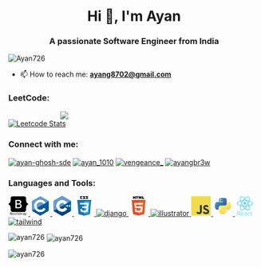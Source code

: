 <h1 align="center">Hi 👋, I'm Ayan</h1>
<h3 align="center">A passionate Software Engineer from India</h3>

  <div>
  
  </div>
  
<p align="left"> <img src="https://komarev.com/ghpvc/?username=Ayan726&label=Profile%20views&color=0e75b6&style=flat" alt="Ayan726" /> </p>

- 📫 How to reach me: **ayang8702@gmail.com**


  

<h3 align="left">LeetCode:</h3>
<img src="https://camo.githubusercontent.com/8bf6f6d78abc81fcf9c49f10649423e73ea44bc248e83aaae8759d401c829a84/68747470733a2f2f70687973696373677572756b756c2e66696c65732e776f726470726573732e636f6d2f323031392f30322f6368617261637465722d312e676966" width="400" align="right">
  <a href="https://leetcode.com/vengeance_/">
  <img src="https://leetcard.jacoblin.cool/vengeance_?ext=contest&theme=light,unicorn" alt="Leetcode Stats">
  </a>

  

<h3 align="left">Connect with me:</h3>
<p align="left">
<a href="https://linkedin.com/in/ayan-ghosh-sde" target="blank"><img align="center" src="https://raw.githubusercontent.com/rahuldkjain/github-profile-readme-generator/master/src/images/icons/Social/linked-in-alt.svg" alt="ayan-ghosh-sde" height="30" width="40" /></a>
<a href="https://www.codechef.com/users/ayan_1010" target="blank"><img align="center" src="https://cdn.jsdelivr.net/npm/simple-icons@3.1.0/icons/codechef.svg" alt="ayan_1010" height="30" width="40" /></a>
<a href="https://www.leetcode.com/vengeance_" target="blank"><img align="center" src="https://raw.githubusercontent.com/rahuldkjain/github-profile-readme-generator/master/src/images/icons/Social/leet-code.svg" alt="vengeance_" height="30" width="40" /></a>
<a href="https://auth.geeksforgeeks.org/user/ayangbr3w" target="blank"><img align="center" src="https://raw.githubusercontent.com/rahuldkjain/github-profile-readme-generator/master/src/images/icons/Social/geeks-for-geeks.svg" alt="ayangbr3w" height="30" width="40" /></a>
</p>

<h3 align="left">Languages and Tools:</h3>
<p align="left"> <a href="https://getbootstrap.com" target="_blank" rel="noreferrer"> <img src="https://raw.githubusercontent.com/devicons/devicon/master/icons/bootstrap/bootstrap-plain-wordmark.svg" alt="bootstrap" width="40" height="40"/> </a> <a href="https://www.cprogramming.com/" target="_blank" rel="noreferrer"> <img src="https://raw.githubusercontent.com/devicons/devicon/master/icons/c/c-original.svg" alt="c" width="40" height="40"/> </a> <a href="https://www.w3schools.com/cpp/" target="_blank" rel="noreferrer"> <img src="https://raw.githubusercontent.com/devicons/devicon/master/icons/cplusplus/cplusplus-original.svg" alt="cplusplus" width="40" height="40"/> </a> <a href="https://www.w3schools.com/css/" target="_blank" rel="noreferrer"> <img src="https://raw.githubusercontent.com/devicons/devicon/master/icons/css3/css3-original-wordmark.svg" alt="css3" width="40" height="40"/> </a> <a href="https://www.djangoproject.com/" target="_blank" rel="noreferrer"> <img src="https://cdn.worldvectorlogo.com/logos/django.svg" alt="django" width="40" height="40"/> </a> <a href="https://www.w3.org/html/" target="_blank" rel="noreferrer"> <img src="https://raw.githubusercontent.com/devicons/devicon/master/icons/html5/html5-original-wordmark.svg" alt="html5" width="40" height="40"/> </a> <a href="https://www.adobe.com/in/products/illustrator.html" target="_blank" rel="noreferrer"> <img src="https://www.vectorlogo.zone/logos/adobe_illustrator/adobe_illustrator-icon.svg" alt="illustrator" width="40" height="40"/> </a> <a href="https://developer.mozilla.org/en-US/docs/Web/JavaScript" target="_blank" rel="noreferrer"> <img src="https://raw.githubusercontent.com/devicons/devicon/master/icons/javascript/javascript-original.svg" alt="javascript" width="40" height="40"/> </a> <a href="https://www.python.org" target="_blank" rel="noreferrer"> <img src="https://raw.githubusercontent.com/devicons/devicon/master/icons/python/python-original.svg" alt="python" width="40" height="40"/> </a> <a href="https://reactjs.org/" target="_blank" rel="noreferrer"> <img src="https://raw.githubusercontent.com/devicons/devicon/master/icons/react/react-original-wordmark.svg" alt="react" width="40" height="40"/> </a> <a href="https://tailwindcss.com/" target="_blank" rel="noreferrer"> <img src="https://www.vectorlogo.zone/logos/tailwindcss/tailwindcss-icon.svg" alt="tailwind" width="40" height="40"/> </a> </p>

<p><img align="left" src="https://github-readme-stats.vercel.app/api/top-langs?username=ayan726&show_icons=true&locale=en&layout=compact" alt="ayan726" /></p>

<p>&nbsp;<img align="center" src="https://github-readme-stats.vercel.app/api?username=ayan726&show_icons=true&locale=en" alt="ayan726" /></p>

<p><img align="center" src="https://github-readme-streak-stats.herokuapp.com/?user=ayan726&" alt="ayan726" /></p>

